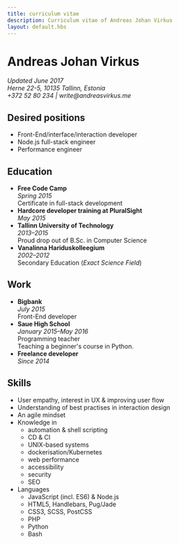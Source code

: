 ```yaml
---
title: curriculum vitae
description: Curriculum vitae of Andreas Johan Virkus
layout: default.hbs
---
```


# Andreas Johan Virkus
_Updated June 2017_  
_Herne 22-5, 10135 Tallinn, Estonia_  
_+372 52 80 234 | write@andreasvirkus.me_

## Desired positions
- Front-End/interface/interaction developer
- Node.js full-stack engineer
- Performance engineer

## Education
- **Free Code Camp**  
    _Spring 2015_  
    Certificate in full-stack development
- **Hardcore developer training at PluralSight**  
    _May 2015_
- **Tallinn University of Technology**  
    _2013–2015_  
    Proud drop out of B.Sc. in Computer Science
- **Vanalinna Hariduskolleegium**  
    _2002–2012_  
    Secondary Education (_Exact Science Field_)

## Work
- **Bigbank**  
    _July 2015_  
    Front-End developer
- **Saue High School**  
    _January 2015–May 2016_  
    Programming teacher  
    Teaching a beginner's course in Python.
- **Freelance developer**  
    _Since 2014_

## Skills
- User empathy, interest in UX & improving user flow
- Understanding of best practises in interaction design
- An agile mindset
- Knowledge in
    - automation & shell scripting
    - CD & CI
    - UNIX-based systems
    - dockerisation/Kubernetes
    - web performance
    - accessibility
    - security
    - SEO
- Languages
    - JavaScript (incl. ES6) & Node.js
    - HTML5, Handlebars, Pug/Jade
    - CSS3, SCSS, PostCSS
    - PHP
    - Python
    - Bash
